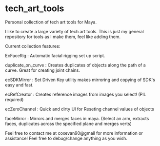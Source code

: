 tech_art_tools
==============

Personal collection of tech art tools for Maya.

I like to create a large variety of tech art tools. This is just my general repository for tools as I make them, feel like adding them.

Current collection features:

EcFaceRig : Automatic facial rigging set up script.

duplicate_on_curve : Creates duplicates of objects along the path of a curve. Great for creating joint chains.

ecSDKMirror : Set Driven Key utility makes mirroring and copying of SDK's easy and fast.

ecRefCreator : Creates reference images from images you select! (PIL required)

ecZeroChannel : Quick and dirty UI for Reseting channel values of objects

faceMirror : Mirrors and merges faces in maya. (Select an arm, extracts faces, duplicates across the specified plane and merges verts)


Feel free to contact me at coxevan90@gmail for more information or assistance! Feel free to debug/change anything as you wish.
